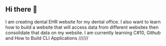 ## Hi there 👋
I am creating dental EHR website for my dental office. 
I also want to learn how to build a website that will access data from different websites then consolidate that data on my website.
I am currently learning C#10, Github and How to Build CLI Applications
//////
<!--
**robodent/robodent** is a ✨ _special_ ✨ repository because its `README.md` (this file) appears on your GitHub profile.

Here are some ideas to get you started:

- 🔭 I’m currently working on ...Creating a dental EHR website for my dental office
- 🌱 I’m currently learning ...C# 10, Git and Github and Building Command Line Applications with C# and .net
- 👯 I’m looking to collaborate on ...I have not given this much thought as of yet
- 🤔 I’m looking for help with ... 
- 💬 Ask me about ...
- 📫 How to reach me: ...
- 😄 Pronouns: ...
- ⚡ Fun fact: ...
-->
